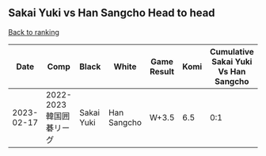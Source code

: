 ## Sakai Yuki vs Han Sangcho Head to head

[Back to ranking](../../index.md)




| **Date** | **Comp** | **Black** | **White** | **Game Result** | **Komi** | **Cumulative Sakai Yuki Vs Han Sangcho** | **Sakai Yuki Streak** | **Han Sangcho Streak** | 
| --- | --- | --- | --- | --- | --- | --- | --- | --- |
| 2023-02-17 | 2022-2023韓国囲碁リーグ | Sakai Yuki | Han Sangcho | W+3.5 | 6.5 | 0:1 | 0 | 1 |




